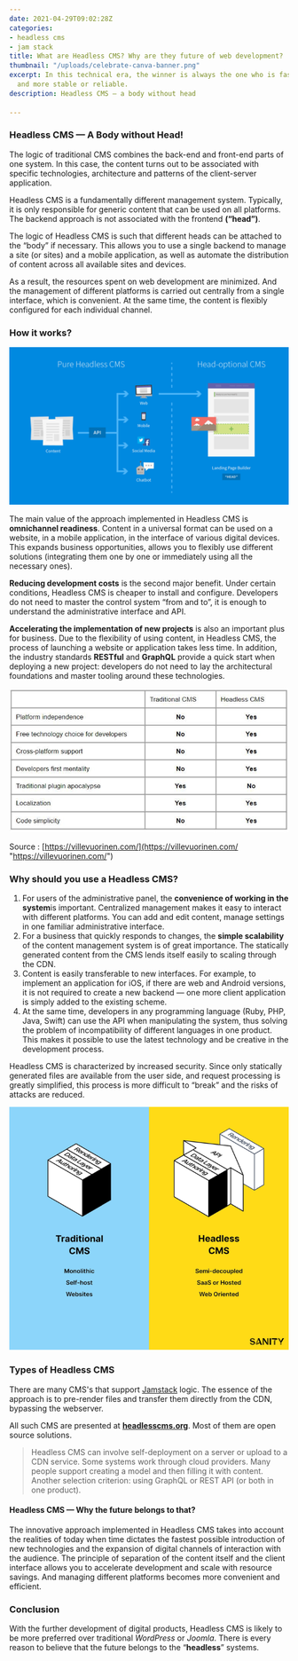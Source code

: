 ```yaml
---
date: 2021-04-29T09:02:28Z
categories:
- headless cms
- jam stack
title: What are Headless CMS? Why are they future of web development?
thumbnail: "/uploads/celebrate-canva-banner.png"
excerpt: In this technical era, the winner is always the one who is faster, flexible
  and more stable or reliable.
description: Headless CMS — a body without head

---
```

### Headless CMS — A Body without Head!

The logic of traditional CMS combines the back-end and front-end parts of one system. In this case, the content turns out to be associated with specific technologies, architecture and patterns of the client-server application.

Headless CMS is a fundamentally different management system. Typically, it is only responsible for generic content that can be used on all platforms. The backend approach is not associated with the frontend **(“head”)**.

The logic of Headless CMS is such that different heads can be attached to the “body” if necessary. This allows you to use a single backend to manage a site (or sites) and a mobile application, as well as automate the distribution of content across all available sites and devices.

As a result, the resources spent on web development are minimized. And the management of different platforms is carried out centrally from a single interface, which is convenient. At the same time, the content is flexibly configured for each individual channel.

### How it works?

![](/uploads/0_rw8pijkwz_bqqsf4.png)

The main value of the approach implemented in Headless CMS is **omnichannel readiness**. Content in a universal format can be used on a website, in a mobile application, in the interface of various digital devices. This expands business opportunities, allows you to flexibly use different solutions (integrating them one by one or immediately using all the necessary ones).

**Reducing development costs** is the second major benefit. Under certain conditions, Headless CMS is cheaper to install and configure. Developers do not need to master the control system “from and to”, it is enough to understand the administrative interface and API.

**Accelerating the implementation of new projects** is also an important plus for business. Due to the flexibility of using content, in Headless CMS, the process of launching a website or application takes less time. In addition, the industry standards **RESTful** and **GraphQL** provide a quick start when deploying a new project: developers do not need to lay the architectural foundations and master tooling around these technologies.

![Gridsome](/uploads/0_ejc_1ahol1arddyx.jpg "Proud")

Source : [https://villevuorinen.com/](https://villevuorinen.com/ "https://villevuorinen.com/")

### Why should you use a Headless CMS?

1. For users of the administrative panel, the **convenience of working in the system**is important. Centralized management makes it easy to interact with different platforms. You can add and edit content, manage settings in one familiar administrative interface.
2. For a business that quickly responds to changes, the **simple scalability** of the content management system is of great importance. The statically generated content from the CMS lends itself easily to scaling through the CDN.
3. Content is easily transferable to new interfaces. For example, to implement an application for iOS, if there are web and Android versions, it is not required to create a new backend — one more client application is simply added to the existing scheme.
4. At the same time, developers in any programming language (Ruby, PHP, Java, Swift) can use the API when manipulating the system, thus solving the problem of incompatibility of different languages ​​in one product. This makes it possible to use the latest technology and be creative in the development process.

<div class="alert alert-warning">Headless CMS is characterized by increased security. Since only statically generated files are available from the user side, and request processing is greatly simplified, this process is more difficult to “break” and the risks of attacks are reduced.</div>

![](/uploads/665ee622d8843e9bd55dc8035ea21c717f410326-3388x2946.png)

### Types of Headless CMS

There are many CMS's that support [Jamstack](https://pulkits.netlify.app/blog/what-is-jam-stack/) logic. The essence of the approach is to pre-render files and transfer them directly from the CDN, bypassing the webserver.

All such CMS are presented at [**headlesscms.org**](http://headlesscms.org/). Most of them are open source solutions.

> Headless CMS can involve self-deployment on a server or upload to a CDN service. Some systems work through cloud providers. Many people support creating a model and then filling it with content. Another selection criterion: using GraphQL or REST API (or both in one product).

#### Headless CMS — Why the future belongs to that?

The innovative approach implemented in Headless CMS takes into account the realities of today when time dictates the fastest possible introduction of new technologies and the expansion of digital channels of interaction with the audience. The principle of separation of the content itself and the client interface allows you to accelerate development and scale with resource savings. And managing different platforms becomes more convenient and efficient.

### Conclusion

With the further development of digital products, Headless CMS is likely to be more preferred over traditional _WordPress_ or _Joomla_. There is every reason to believe that the future belongs to the “**headless**” systems.